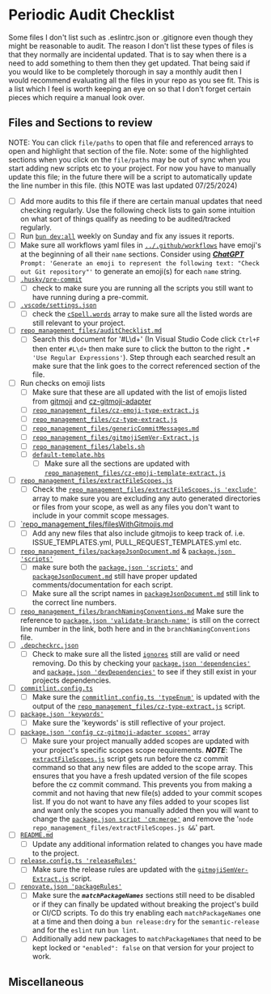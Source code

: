 # Periodic Audit Checklist

Some files I don't list such as .eslintrc.json or .gitignore even though they might be reasonable to audit. The reason I don't list these types of files is that they normally are incidental updated. That is to say when there is a need to add something to them then they get updated. That being said if you would like to be completely thorough in say a monthly audit then I would recommend evaluating all the files in your repo as you see fit. This is a list which I feel is worth keeping an eye on so that I don't forget certain pieces which require a manual look over.

## Files and Sections to review

NOTE: You can click `file/paths` to open that file and referenced arrays to open and highlight that section of the file. Note: some of the highlighted sections when you click on the `file/paths` may be out of sync when you start adding new scripts etc to your project. For now you have to manually update this file; in the future there will be a script to automatically update the line number in this file. (this NOTE was last updated 07/25/2024)

- [ ] Add more audits to this file if there are certain manual updates that need checking regularly. Use the following check lists to gain some intuition on what sort of things qualify as needing to be audited/tracked regularly.
- [ ] Run [`bun dev:all`](../package.json#L80) weekly on Sunday and fix any issues it reports.
- [ ] Make sure all workflows yaml files in [`../.github/workflows`](../.github/workflows/) have emoji's at the beginning of all their `name` sections. Consider using ***[ChatGPT](https://chatgpt.com/share/b54be984-4344-4e8f-bb56-c39595a52fa4)*** `Prompt: 'Generate an emoji to represent the following text: "Check out Git repository"'` to generate an emoji(s) for each `name` string.
- [ ] [`.husky/pre-commit`](../.husky/pre-commit)
  - [ ] check to make sure you are running all the scripts you still want to have running during a pre-commit.
- [ ] [`.vscode/settings.json`](../.vscode/settings.json)
  - [ ] check the [`cSpell.words`](../.vscode/settings.json#L2) array to make sure all the listed words are still relevant to your project.
- [ ] [`repo_management_files/auditChecklist.md`](./auditChecklist.md)
  - [ ] Search this document for '#L\d+' (In Visual Studio Code click `Ctrl+F` then enter `#L\d+` then make sure to click the button to the right ***`.*`*** `'Use Regular Expressions'`). Step through each searched result an make sure that the link goes to the correct referenced section of the file.
- [ ] Run checks on emoji lists
  - [ ] Make sure that these are all updated with the list of emojis listed from [gitmoji](https://github.com/carloscuesta/gitmoji/blob/master/packages/gitmojis/src/gitmojis.json) and [cz-gitmoji-adapter](https://github.com/jebarpg/cz-gitmoji-adapter/blob/main/lib/types.json)
  - [ ] [`repo_management_files/cz-emoji-type-extract.js`](./cz-emoji-type-extract.js)
  - [ ] [`repo_management_files/cz-type-extract.js`](./cz-type-extract.js)
  - [ ] [`repo_management_files/genericCommitMessages.md`](./genericCommitMessages.md)
  - [ ] [`repo_management_files/gitmojiSemVer-Extract.js`](./genericCommitMessages.md)
  - [ ] [`repo_management_files/labels.sh`](./labels.sh)
  - [ ] [`default-template.hbs`](../default-template.hbs)
    - [ ] Make sure all the sections are updated with [`repo_management_files/cz-emoji-template-extract.js`](./cz-emoji-template-extract.js)
- [ ] [`repo_management_files/extractFileScopes.js`](./extractFileScopes.js)
  - [ ] Check the [`repo_management_files/extractFileScopes.js 'exclude'`](./extractFileScopes.js#L17) array to make sure you are excluding any auto generated directories or files from your scope, as well as any files you don't want to include in your commit scope messages.
- [ ] [`repo_management_files/filesWithGitmojis.md](./filesWithGitmojis.md)
  - [ ] Add any new files that also include gitmojis to keep track of. i.e. ISSUE_TEMPLATES.yml, PULL_REQUEST_TEMPLATES.yml etc.
- [ ] [`repo_management_files/packageJsonDocument.md`](./packageJsonDocument.md) & [`package.json 'scripts'`](../package.json#L61)
  - [ ] make sure both the [`package.json 'scripts'`](../package.json#L61) and [`packageJsonDocument.md`](./packageJsonDocument.md) still have proper updated comments/documentation for each script.
  - [ ] Make sure all the script names in [`packageJsonDocument.md`](./packageJsonDocument.md) still link to the correct line numbers.
- [ ] [`repo_management_files/branchNamingConventions.md`](./branchNamingConventions.md) Make sure the reference to [`package.json 'validate-branch-name'`](../package.json#L128) is still on the correct line number in the link, both here and in the `branchNamingConventions` file.
- [ ] [`.depcheckrc.json`](../.depcheckrc.json)
  - [ ] Check to make sure all the listed [`ignores`](../.depcheckrc.json#L2) still are valid or need removing. Do this by checking your [`package.json 'dependencies'`](../package.json#L224) and [`package.json 'devDependencies'`](../package.json#L229) to see if they still exist in your projects dependencies.
- [ ] [`commitlint.config.ts`](../commitlint.config.ts)
  - [ ] Make sure the [`commitlint.config.ts 'typeEnum'`](../commitlint.config.ts#L32) is updated with the output of the [`repo_management_files/cz-type-extract.js`](./cz-type-extract.js) script.
- [ ] [`package.json 'keywords'`](../package.json#L5)
  - [ ] Make sure the 'keywords' is still reflective of your project.
- [ ] [`package.json 'config cz-gitmoji-adapter scopes'`](../package.json#L138) array
  - [ ] Make sure your project manually added scopes are updated with your project's specific scopes scope requirements.
    ***NOTE***: The [`extractFileScopes.js`](./extractFileScopes.js) script gets run before the cz commit command so that any new files are added to the scope array. This ensures that you have a fresh updated version of the file scopes before the cz commit command. This prevents you from making a commit and not having that new file(s) added to your commit scopes list. If you do not want to have any files added to your scopes list and want only the scopes you manually added then you will want to change the [`package.json script 'cm:merge'`](../package.json#L70) and remove the '`node repo_management_files/extractFileScopes.js &&`' part.
- [ ] [`README.md`](../README.md)
  - [ ] Update any additional information related to changes you have made to the project.
- [ ] [`release.config.ts 'releaseRules'`](../release.config.ts#L47)
  - [ ] Make sure the release rules are updated with the [`gitmojiSemVer-Extract.js`](./gitmojiSemVer-Extract.js) script.
- [ ] [`renovate.json 'packageRules'`](../renovate.json#35)
  - [ ] Make sure the ***`matchPackageNames`*** sections still need to be disabled or if they can finally be updated without breaking the project's build or CI/CD scripts. To do this try enabling each `matchPackageNames` one at a time and then doing a `bun release:dry` for the `semantic-release` and for the `eslint` run `bun lint`.
  - [ ] Additionally add new packages to `matchPackageNames` that need to be kept locked or `"enabled": false` on that version for your project to work.

## Miscellaneous
